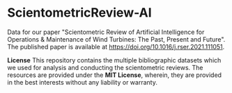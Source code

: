 # ScientometricReview-AI
Data for our paper "Scientometric Review of Artificial Intelligence for Operations &
Maintenance of Wind Turbines: The Past, Present and Future". The published paper is available at https://doi.org/10.1016/j.rser.2021.111051. 

**License**
This repository contains the multiple bibliographic datasets which we used for analysis and conducting the scientometric reviews. The resources are provided under the **MIT License**, wherein, they are provided in the best interests without any liability or warranty. 
